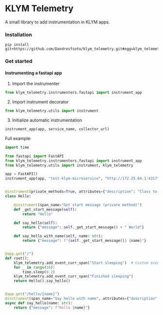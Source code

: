 # KLYM Telemetry
A small library to add instrumentation in KLYM apps.

### Installation
```
pip install git+https://github.com/Dandresfsoto/klym_telemetry.git#egg=klym_telemetry
```

### Get started
#### Instrumenting a fastapi app
1. Import the instrumenter

```python
from klym_telemetry.instrumenters.fastapi import instrument_app
```
2. Import instrument decorator

```python
from klym_telemetry.utils import instrument
```
3. Initialize automatic instrumentation

```python
instrument_app(app, service_name, collector_url)
```
Full example:

```python
import time

from fastapi import FastAPI
from klym_telemetry.instrumenters.fastapi import instrument_app
from klym_telemetry.utils import instrument, klym_telemetry

app = FastAPI()
instrument_app(app, "test-klym-microservice", "http://172.25.64.1:4317")


@instrument(private_methods=True, attributes={"description": "Class to say hello"})
class Hello:

    @instrument(span_name="Get start message (private method)")
    def _get_start_message(self):
        return "Hello"

    def say_hello(self):
        return {"message": self._get_start_message() + " World"}

    def say_hello_with_name(self, name: str):
        return {"message": f"{self._get_start_message()} {name}"}


@app.get("/")
def root():
    klym_telemetry.add_event_curr_span("Start sleeping")  # Custom event example
    for _ in range(10):
        time.sleep(0.2)
    klym_telemetry.add_event_curr_span("Finished sleeping")
    return Hello().say_hello()


@app.get("/hello/{name}")
@instrument(span_name="Say hello with name", attributes={"description": "Class to say hello asynchrounously"})
async def say_hello(name: str):
    return {"message": f"Hello {name}"}
```
